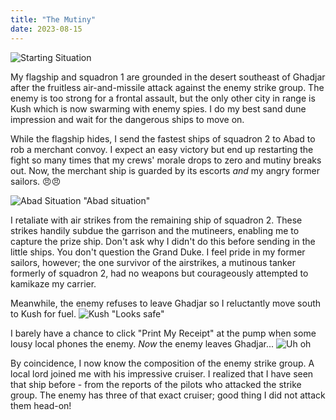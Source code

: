 ```yaml
---
title: "The Mutiny"
date: 2023-08-15
---
```


![Starting Situation](/battle-reports-blog/assets/images/2023-08-15/start.jpg)

My flagship and squadron 1 are grounded in the desert southeast of Ghadjar after the fruitless air-and-missile attack against the enemy strike group. The enemy is too strong for a frontal assault, but the only other city in range is Kush which is now swarming with enemy spies. I do my best sand dune impression and wait for the dangerous ships to move on.

While the flagship hides, I send the fastest ships of squadron 2 to Abad to rob a merchant convoy. I expect an easy victory but end up restarting the fight so many times that my crews' morale drops to zero and mutiny breaks out. Now, the merchant ship is guarded by its escorts *and* my angry former sailors. :angry::angry:

![Abad Situation](/battle-reports-blog/assets/images/2023-08-15/abad_situation.jpg)
"Abad situation"

I retaliate with air strikes from the remaining ship of squadron 2. These strikes handily subdue the garrison and the mutineers, enabling me to capture the prize ship. Don't ask why I didn't do this before sending in the little ships. You don't question the Grand Duke. I feel pride in my former sailors, however; the one survivor of the airstrikes, a mutinous tanker formerly of squadron 2, had no weapons but courageously attempted to kamikaze my carrier.

Meanwhile, the enemy refuses to leave Ghadjar so I reluctantly move south to Kush for fuel.
![Kush](/battle-reports-blog/assets/images/2023-08-15/kush_dangerous.jpg)
"Looks safe"

I barely have a chance to click "Print My Receipt" at the pump when some lousy local phones the enemy. *Now* the enemy leaves Ghadjar...
![Uh oh](/battle-reports-blog/assets/images/2023-08-15/end.jpg)

By coincidence, I now know the composition of the enemy strike group. A local lord joined me with his impressive cruiser. I realized that I have seen that ship before - from the reports of the pilots who attacked the strike group. The enemy has three of that exact cruiser; good thing I did not attack them head-on!
